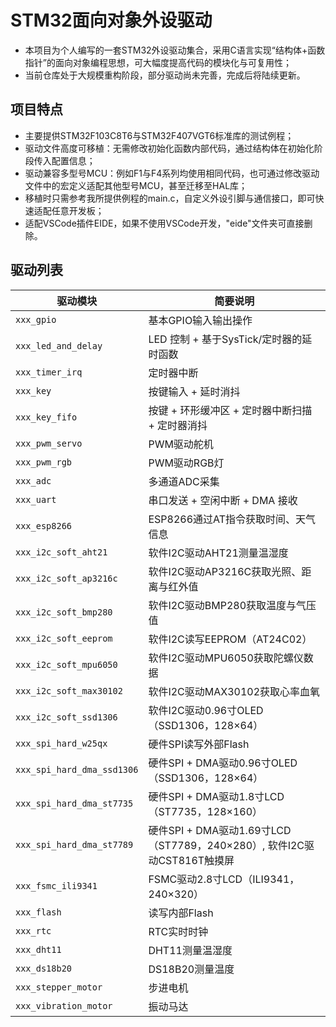 # STM32面向对象外设驱动

- 本项目为个人编写的一套STM32外设驱动集合，采用C语言实现“结构体+函数指针”的面向对象编程思想，可大幅度提高代码的模块化与可复用性；
- 当前仓库处于大规模重构阶段，部分驱动尚未完善，完成后将陆续更新。

## 项目特点

- 主要提供STM32F103C8T6与STM32F407VGT6标准库的测试例程；
- 驱动文件高度可移植：无需修改初始化函数内部代码，通过结构体在初始化阶段传入配置信息；
- 驱动兼容多型号MCU：例如F1与F4系列均使用相同代码，也可通过修改驱动文件中的宏定义适配其他型号MCU，甚至迁移至HAL库；
- 移植时只需参考我所提供例程的main.c，自定义外设引脚与通信接口，即可快速适配任意开发板；
- 适配VSCode插件EIDE，如果不使用VSCode开发，"eide"文件夹可直接删除。

## 驱动列表

| 驱动模块                   | 简要说明 |
|---------------------------|----------|
| `xxx_gpio`                | 基本GPIO输入输出操作 |
| `xxx_led_and_delay`       | LED 控制 + 基于SysTick/定时器的延时函数 |
| `xxx_timer_irq`           | 定时器中断 |
| `xxx_key`                 | 按键输入 + 延时消抖 |
| `xxx_key_fifo`            | 按键 + 环形缓冲区 + 定时器中断扫描 + 定时器消抖 |
| `xxx_pwm_servo`           | PWM驱动舵机 |
| `xxx_pwm_rgb`             | PWM驱动RGB灯 |
| `xxx_adc`                 | 多通道ADC采集 |
| `xxx_uart`                | 串口发送 + 空闲中断 + DMA 接收 |
| `xxx_esp8266`             | ESP8266通过AT指令获取时间、天气信息 |
| `xxx_i2c_soft_aht21`      | 软件I2C驱动AHT21测量温湿度 |
| `xxx_i2c_soft_ap3216c`    | 软件I2C驱动AP3216C获取光照、距离与红外值 |
| `xxx_i2c_soft_bmp280`     | 软件I2C驱动BMP280获取温度与气压值 |
| `xxx_i2c_soft_eeprom`     | 软件I2C读写EEPROM（AT24C02） |
| `xxx_i2c_soft_mpu6050`    | 软件I2C驱动MPU6050获取陀螺仪数据 |
| `xxx_i2c_soft_max30102`   | 软件I2C驱动MAX30102获取心率血氧 |
| `xxx_i2c_soft_ssd1306`    | 软件I2C驱动0.96寸OLED（SSD1306，128×64）|
| `xxx_spi_hard_w25qx`      | 硬件SPI读写外部Flash |
| `xxx_spi_hard_dma_ssd1306`| 硬件SPI + DMA驱动0.96寸OLED（SSD1306，128×64）|
| `xxx_spi_hard_dma_st7735` | 硬件SPI + DMA驱动1.8寸LCD（ST7735，128×160）|
| `xxx_spi_hard_dma_st7789` | 硬件SPI + DMA驱动1.69寸LCD（ST7789，240×280）, 软件I2C驱动CST816T触摸屏|
| `xxx_fsmc_ili9341`        | FSMC驱动2.8寸LCD（ILI9341，240×320）|
| `xxx_flash`               | 读写内部Flash |
| `xxx_rtc`                 | RTC实时时钟 |
| `xxx_dht11`               | DHT11测量温湿度 |
| `xxx_ds18b20`             | DS18B20测量温度 |
| `xxx_stepper_motor`       | 步进电机 |
| `xxx_vibration_motor`     | 振动马达 |
